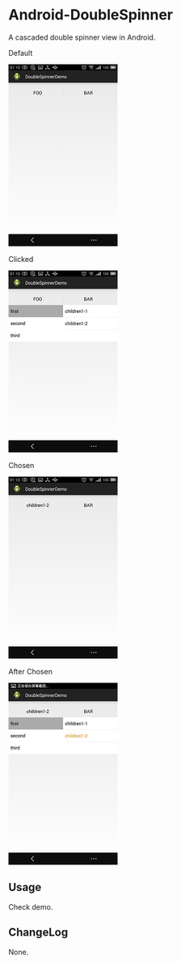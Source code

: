 # Android-DoubleSpinner

A cascaded double spinner view in Android.

Default

![Screenshot](https://raw.githubusercontent.com/ljqx/Android-DoubleSpinner/master/screenshot/1-default.jpg)

Clicked

![Screenshot](https://raw.githubusercontent.com/ljqx/Android-DoubleSpinner/master/screenshot/2-clicked.jpg)

Chosen

![Screenshot](https://raw.githubusercontent.com/ljqx/Android-DoubleSpinner/master/screenshot/3-chosen.jpg)

After Chosen

![Screenshot](https://raw.githubusercontent.com/ljqx/Android-DoubleSpinner/master/screenshot/4-after-chosen.jpg)

## Usage

Check demo.

## ChangeLog

None.
